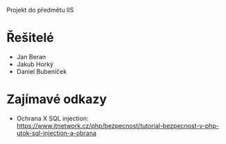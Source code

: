 Projekt do předmětu IIS

# Řešitelé
* Jan Beran
* Jakub Horký 
* Daniel Bubeníček

# Zajímavé odkazy
* Ochrana X SQL injection: https://www.itnetwork.cz/php/bezpecnost/tutorial-bezpecnost-v-php-utok-sql-injection-a-obrana
